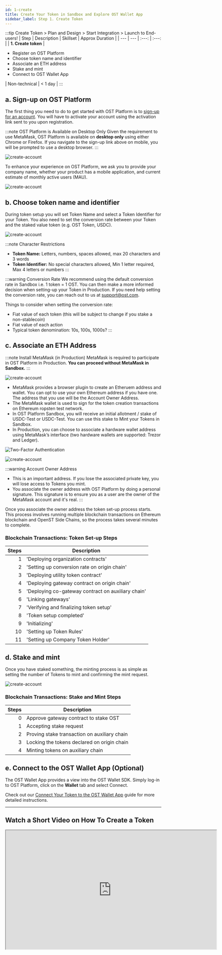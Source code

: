 ```yaml
---
id: 1-create
title: Create Your Token in Sandbox and Explore OST Wallet App
sidebar_label: Step 1. Create Token
---
```


:::tip Create Token > Plan and Design > Start Integration > Launch to End-users!
| Step | Description | Skillset | Approx Duration | 
| --- | --- | :---: | :---: |
| **1. Create token** | <ul><li>Register on OST Platform</li><li>Choose token name and identifier</li><li>Associate an ETH address</li><li>Stake and mint</li><li>Connect to OST Wallet App</li></ul> | Non-technical | < 1 day |
:::

## a. Sign-up on OST Platform 
The first thing you need to do to get started with OST Platform is to [sign-up for an account](https://platform.ost.com/sign-up). You will have to activate your account using the activation link sent to you upon registration.

:::note OST Platform is Available on Desktop Only
Given the requirement to use MetaMask, OST Platform is available on **desktop only** using either Chrome or Firefox. If you navigate to the sign-up link above on mobile, you will be prompted to use a desktop browser.
:::

![create-account](/platform/docs/assets/token-setup/register.png)

To enhance your experience on OST Platform, we ask you to provide your company name, whether your product has a mobile application, and current estimate of monthly active users (MAU).

![create-account](/platform/docs/assets/token-setup/additional_information.png)


## b. Choose token name and identifier
During token setup you will set Token Name and select a Token Identifier for your Token. You also need to set the conversion rate between your Token and the staked value token (e.g. OST Token, USDC).

![create-account](/platform/docs/assets/token-setup/token_setup.png)

:::note Character Restrictions
* **Token Name:** Letters, numbers, spaces allowed, max 20 characters and 3 words
* **Token Identifier:** No special characters allowed, Min 1 letter required, Max 4 letters or numbers
:::

:::warning Conversion Rate
We recommend using the default conversion rate in Sandbox i.e. 1 token = 1 OST. You can then make a more informed decision when setting-up your Token in Production. If you need help setting the conversion rate, you can reach out to us at support@ost.com.

Things to consider when setting the conversion rate:
* Fiat value of each token (this will be subject to change if you stake a non-stablecoin)
* Fiat value of each action
* Typical token denomination: 10s, 100s, 1000s?
:::

## c. Associate an ETH Address

:::note Install MetaMask (in Production)
MetaMask is required to participate in OST Platform in Production. **You can proceed without MetaMask in Sandbox.**
:::

![create-account](/platform/docs/assets/token-setup/optional_metamask.png)

* MetaMask provides a browser plugin to create an Etheruem address and wallet. You can opt to use your own Ethereum address if you have one. The address that you use will be the Account Owner Address.
* The MetaMask wallet is used to sign for the token creation transactions on Ethereum ropsten test network.
* In OST Platform Sandbox, you will receive an initial allotment / stake of USDC-Test or USDC-Test. You can use this stake to Mint your Tokens in Sandbox.
* In Production, you can choose to associate a hardware wallet address using MetaMask’s interface (two hardware wallets are supported: Trezor and Ledger).

![Two-Factor Authentication](/platform/docs/assets/token-setup/install_metamask.png)

![create-account](/platform/docs/assets/token-setup/account_setup.png)

:::warning Account Owner Address
* This is an important address. If you lose the associated private key, you will lose access to Tokens you mint.
* You associate the owner address with OST Platform by doing a personal signature. This signature is to ensure you as a user are the owner of the MetaMask account and it's real.
:::

Once you associate the owner address the token set-up process starts. This process involves running multiple blockchain transactions on Ethereum blockchain and OpenST Side Chains, so the process takes several minutes to complete.

### Blockchain Transactions: Token Set-up Steps

| Steps | Description | 
| ---: | --- |
| 1 | 'Deploying organization contracts' |
| 2 | 'Setting up conversion rate on origin chain' |
| 3 | 'Deploying utility token contract' |
| 4 | 'Deploying gateway contract on origin chain' |
| 5 | 'Deploying co-gateway contract on auxiliary chain' |
| 6 | 'Linking gateways' |
| 7 | 'Verifying and finalizing token setup' |
| 8 | 'Token setup completed' |
| 9 | 'Initializing' |
| 10 | 'Setting up Token Rules' |
| 11 | 'Setting up Company Token Holder' |

## d. Stake and mint
Once you have staked something, the minting process is as simple as setting the number of Tokens to mint and confirming the mint request. 

![create-account](/platform/docs/assets/token-setup/mint_tokens.png)

### Blockchain Transactions: Stake and Mint Steps

| Steps | Description | 
| ---: | --- |
| 0 |	Approve gateway contract to stake OST |
| 1 |	Accepting stake request |
| 2 |	Proving stake transaction on auxiliary chain |
| 3 |	Locking the tokens declared on origin chain |
| 4 |	Minting tokens on auxiliary chain |

## e. Connect to the OST Wallet App (Optional)
The OST Wallet App provides a view into the OST Wallet SDK. Simply log-in to OST Platform, click on the **Wallet** tab and select Connect. 

Check out our [Connect Your Token to the OST Wallet App](/platform/docs/wallet/app/#connect-your-brand-token-to-ost-wallet-app) guide for more detailed instructions.

<hr>

## Watch a Short Video on How To Create a Token

<div align="center">
    <iframe width="680" height="384"
        src="https://www.youtube.com/embed/zF7DHOYvmi0">
    </iframe>
</div>
<br>
